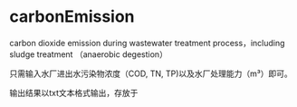 # carbonEmission
carbon dioxide emission during wastewater treatment process，including sludge treatment （anaerobic degestion）

只需输入水厂进出水污染物浓度（COD, TN, TP)以及水厂处理能力（m³）即可。

输出结果以txt文本格式输出，存放于
